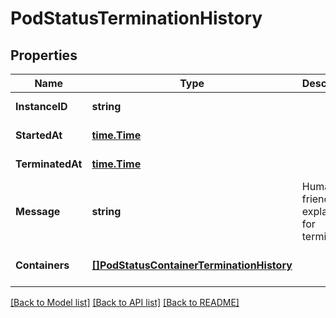 # PodStatusTerminationHistory

## Properties
Name | Type | Description | Notes
------------ | ------------- | ------------- | -------------
**InstanceID** | **string** |  | [default to null]
**StartedAt** | [**time.Time**](time.Time.md) |  | [default to null]
**TerminatedAt** | [**time.Time**](time.Time.md) |  | [default to null]
**Message** | **string** | Human-friendly explanation for termination.  | [optional] [default to null]
**Containers** | [**[]PodStatusContainerTerminationHistory**](podStatus.ContainerTerminationHistory.md) |  | [optional] [default to null]

[[Back to Model list]](../README.md#documentation-for-models) [[Back to API list]](../README.md#documentation-for-api-endpoints) [[Back to README]](../README.md)


